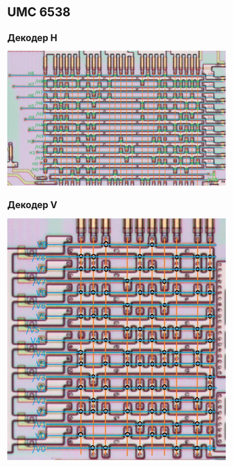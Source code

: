 # UMC 6538

## Декодер H

![hpla](/BreakingNESWiki/imgstore/6538/hpla.jpg)

## Декодер V

![vpla](/BreakingNESWiki/imgstore/6538/vpla.jpg)
